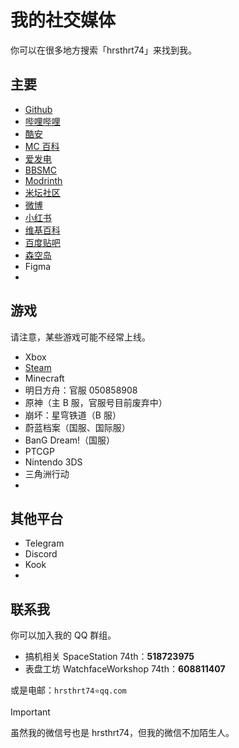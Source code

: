 # 我的社交媒体

你可以在很多地方搜索「hrsthrt74」来找到我。

## 主要

- [Github](https://github.com/hrsthrt74)
- [哔哩哔哩](https://space.bilibili.com/12090372)
- [酷安](https://www.coolapk.com/u/972147)
- [MC 百科](https://center.mcmod.cn/121136/)
- [爱发电](https://afdian.com/a/hrsthrt74)
- [BBSMC](https://bbsmc.net/user/hrsthrt74)
- [Modrinth](https://modrinth.com/user/hrsthrt74)
- [米坛社区](https://www.bandbbs.cn/members/296762/)
- [微博](https://weibo.com/u/6890176005)
- [小红书](https://www.xiaohongshu.com/user/profile/65c2f46e000000000903df19)
- [维基百科](https://zh.wikipedia.org/wiki/User:Hrsthrt74)
- [百度贴吧](https://tieba.baidu.com/home/main?id=tb.1.2084bc65.o2pC2LxnRPWfNHWljMXHhQ)
- [森空岛](https://www.skland.com/profile?id=4751630457057)
- Figma
- []()

## 游戏
请注意，某些游戏可能不经常上线。
- Xbox
- [Steam](https://steamcommunity.com/id/hrsthrt74)
- Minecraft
- 明日方舟：官服 050858908
- 原神（主 B 服，官服号目前废弃中）
- 崩坏：星穹铁道（B 服）
- 蔚蓝档案（国服、国际服）
- BanG Dream!（国服）
- PTCGP
- Nintendo 3DS
- 三角洲行动
- 


## 其他平台
- Telegram
- Discord
- Kook
- 

## 联系我
你可以加入我的 QQ 群组。
- 搞机相关 SpaceStation 74th：**518723975**
- 表盘工坊 WatchfaceWorkshop 74th：**608811407**

或是电邮：`hrsthrt74⭐qq.com`

> [!IMPORTANT]
> 虽然我的微信号也是 hrsthrt74，但我的微信不加陌生人。